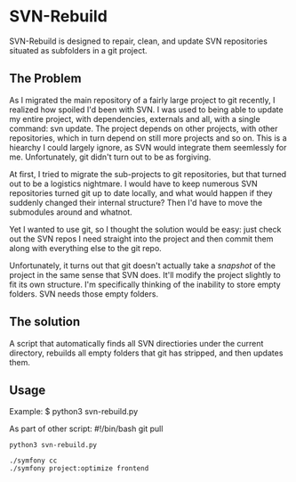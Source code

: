 SVN-Rebuild
===

SVN-Rebuild is designed to repair, clean, and update SVN repositories situated as subfolders in a git project.

The Problem
---
As I migrated the main repository of a fairly large project to git recently, I realized how spoiled I'd been with SVN. I was used to being able to update my entire project, with dependencies, externals and all, with a single command: svn update. The project depends on other projects, with other repositories, which in turn depend on still more projects and so on. This is a hiearchy I could largely ignore, as SVN would integrate them seemlessly for me. Unfortunately, git didn't turn out to be as forgiving.

At first, I tried to migrate the sub-projects to git repositories, but that turned out to be a logistics nightmare. I would have to keep numerous SVN repositories turned git up to date locally, and what would happen if they suddenly changed their internal structure? Then I'd have to move the submodules around and whatnot.

Yet I wanted to use git, so I thought the solution would be easy: just check out the SVN repos I need straight into the project and then commit them along with everything else to the git repo.

Unfortunately, it turns out that git doesn't actually take a *snapshot* of the project in the same sense that SVN does. It'll modify the project slightly to fit its own structure. I'm specifically thinking of the inability to store empty folders. SVN needs those empty folders.

The solution
---
A script that automatically finds all SVN directiories under the current directory, rebuilds all empty folders that git has stripped, and then updates them.

Usage
---
Example:
	$ python3 svn-rebuild.py
  
As part of other script:
	#!/bin/bash
	git pull
	
	python3 svn-rebuild.py
  
	./symfony cc
	./symfony project:optimize frontend